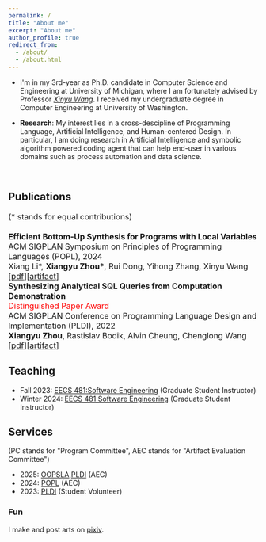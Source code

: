 ```yaml
---
permalink: /
title: "About me"
excerpt: "About me"
author_profile: true
redirect_from: 
  - /about/
  - /about.html
---
```


* I'm in my 3rd-year as Ph.D. candidate in Computer Science and Engineering at University of Michigan, where I am fortunately advised by Professor *[Xinyu Wang](https://web.eecs.umich.edu/~xwangsd/)*. I received my undergraduate degree in Computer Engineering at University of Washington.

* **Research**: 
My interest lies in a cross-descipline of Programming Language, Artificial Intelligence, and Human-centered Design. In particular, I am doing research in Artificial Intelligence and symbolic algorithm powered coding agent that can help end-user in various domains such as process automation and data science.

<br>

## Publications
<font size="3">
(* stands for equal contributions)<br>
<br>
</font>
<font size="3">
   <strong> Efficient Bottom-Up Synthesis for Programs with Local Variables</strong><br>
    ACM SIGPLAN Symposium on Principles of Programming Languages (POPL), 2024<br>
    Xiang Li*, <strong>Xiangyu Zhou*</strong>, Rui Dong, Yihong Zhang, Xinyu Wang<br>
    [<a href="https://arxiv.org/abs/2311.03705">pdf</a>][<a href="https://zenodo.org/records/10023528">artifact</a>]
</font>
<br>
<font size="3">
   <strong> Synthesizing Analytical SQL Queries from Computation Demonstration</strong><br>
    <span style="color: red;">Distinguished Paper Award</span><br>
    ACM SIGPLAN Conference on Programming Language Design and Implementation (PLDI), 2022<br>
    <strong>Xiangyu Zhou</strong>, Rastislav Bodik, Alvin Cheung, Chenglong Wang<br>
    [<a href="https://arxiv.org/abs/2204.07102">pdf</a>][<a href="https://dl.acm.org/do/10.5281/zenodo.6330232/full/">artifact</a>]
</font>

<br>

## Teaching
* Fall 2023: [EECS 481:Software Engineering](https://pbhoopala.github.io/eecs481f23/index.html) (Graduate Student Instructor)
* Winter 2024: [EECS 481:Software Engineering](https://eecs481.org/) (Graduate Student Instructor)

## Services
(PC stands for "Program Committee", AEC stands for "Artifact Evaluation Committee")
* 2025: [OOPSLA](https://2025.splashcon.org/track/splash-2025-oopsla-artifacts),[PLDI](https://pldi25.sigplan.org/track/pldi-2025-pldi-research-artifacts) (AEC)
* 2024: [POPL](https://popl25.sigplan.org/) (AEC)
* 2023: [PLDI](https://pldi23.sigplan.org/) (Student Volunteer)

### Fun
I make and post arts on [pixiv](https://www.pixiv.net/users/21172917).
